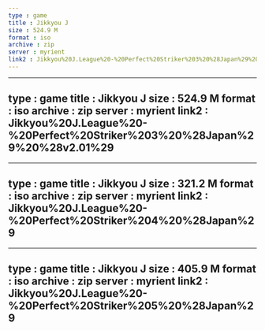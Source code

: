 ```yaml
---
type : game
title : Jikkyou J
size : 524.9 M
format : iso
archive : zip
server : myrient
link2 : Jikkyou%20J.League%20-%20Perfect%20Striker%203%20%28Japan%29%20%28v1.03%29
---
```

---
type : game
title : Jikkyou J
size : 524.9 M
format : iso
archive : zip
server : myrient
link2 : Jikkyou%20J.League%20-%20Perfect%20Striker%203%20%28Japan%29%20%28v2.01%29
---
---
type : game
title : Jikkyou J
size : 321.2 M
format : iso
archive : zip
server : myrient
link2 : Jikkyou%20J.League%20-%20Perfect%20Striker%204%20%28Japan%29
---
---
type : game
title : Jikkyou J
size : 405.9 M
format : iso
archive : zip
server : myrient
link2 : Jikkyou%20J.League%20-%20Perfect%20Striker%205%20%28Japan%29
---
